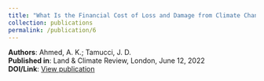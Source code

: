 ```yaml
---
title: "What Is the Financial Cost of Loss and Damage from Climate Change?"
collection: publications
permalink: /publication/6
---
```


**Authors**: Ahmed, A. K.; Tamucci, J. D.  
**Published in**: Land & Climate Review, London, June 12, 2022  
**DOI/Link**: [View publication](https://www.landclimate.org/what-is-the-financial-cost-of-loss-and-damage-from-climate-change/)
